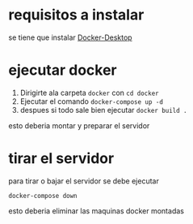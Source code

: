 # requisitos a instalar

se tiene que instalar [Docker-Desktop](https://www.docker.com/products/docker-desktop/)

# ejecutar docker

1. Dirigirte ala carpeta `docker` con `cd docker`
2. Ejecutar el comando `docker-compose up -d`
3. despues si todo sale bien ejecutar `docker build .`

esto deberia montar y preparar el servidor

# tirar el servidor

para tirar o bajar el servidor se debe ejecutar

``docker-compose down``

esto deberia eliminar las maquinas docker montadas